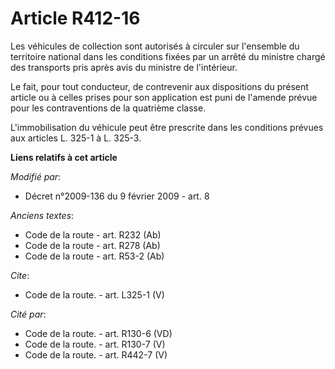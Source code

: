 # Article R412-16

Les véhicules de collection sont autorisés à circuler sur l'ensemble du territoire national dans les conditions fixées par un
arrêté du ministre chargé des transports pris après avis du ministre de l'intérieur. 

Le fait, pour tout conducteur, de contrevenir aux dispositions du présent article ou à celles prises pour son application est
puni de l'amende prévue pour les contraventions de la quatrième classe. 

L'immobilisation du véhicule peut être prescrite dans les conditions prévues aux articles L. 325-1 à L. 325-3.

**Liens relatifs à cet article**

_Modifié par_:

  - Décret n°2009-136 du 9 février 2009 - art. 8

_Anciens textes_:

  - Code de la route - art. R232 (Ab)
  - Code de la route - art. R278 (Ab)
  - Code de la route - art. R53-2 (Ab)

_Cite_:

  - Code de la route. - art. L325-1 (V)

_Cité par_:

  - Code de la route. - art. R130-6 (VD)
  - Code de la route. - art. R130-7 (V)
  - Code de la route. - art. R442-7 (V)
